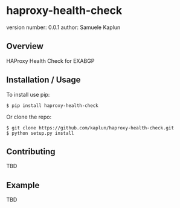 haproxy-health-check
===============================

version number: 0.0.1
author: Samuele Kaplun

Overview
--------

HAProxy Health Check for EXABGP

Installation / Usage
--------------------

To install use pip:

    $ pip install haproxy-health-check


Or clone the repo:

    $ git clone https://github.com/kaplun/haproxy-health-check.git
    $ python setup.py install
    
Contributing
------------

TBD

Example
-------

TBD